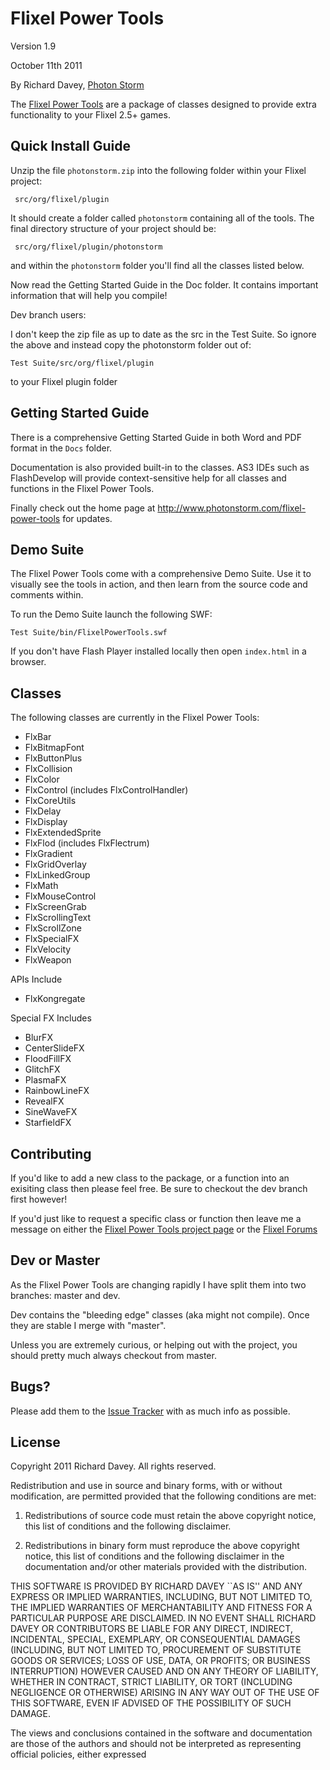 Flixel Power Tools
==================

Version 1.9

October 11th 2011

By Richard Davey, [Photon Storm](http://www.photonstorm.com)

The [Flixel Power Tools](http://www.photonstorm.com/flixel-power-tools) are a package
of classes designed to provide extra functionality to your Flixel 2.5+ games.


Quick Install Guide
-------------------

Unzip the file `photonstorm.zip` into the following folder within your Flixel project:

     src/org/flixel/plugin

It should create a folder called `photonstorm` containing all of the tools. The final
directory structure of your project should be:

     src/org/flixel/plugin/photonstorm

and within the `photonstorm` folder you'll find all the classes listed below.

Now read the Getting Started Guide in the Doc folder. It contains important information that will 
help you compile!

Dev branch users:

I don't keep the zip file as up to date as the src in the Test Suite. So ignore the above and 
instead copy the photonstorm folder out of:

    Test Suite/src/org/flixel/plugin

to your Flixel plugin folder


Getting Started Guide
---------------------

There is a comprehensive Getting Started Guide in both Word and PDF format in the `Docs` folder.

Documentation is also provided built-in to the classes. AS3 IDEs such as FlashDevelop will
provide context-sensitive help for all classes and functions in the Flixel Power Tools.

Finally check out the home page at http://www.photonstorm.com/flixel-power-tools for updates.


Demo Suite
----------

The Flixel Power Tools come with a comprehensive Demo Suite. Use it to visually see the 
tools in action, and then learn from the source code and comments within.

To run the Demo Suite launch the following SWF:

    Test Suite/bin/FlixelPowerTools.swf

If you don't have Flash Player installed locally then open `index.html` in a browser.


Classes
-------

The following classes are currently in the Flixel Power Tools:

* FlxBar
* FlxBitmapFont
* FlxButtonPlus
* FlxCollision
* FlxColor
* FlxControl (includes FlxControlHandler)
* FlxCoreUtils
* FlxDelay
* FlxDisplay
* FlxExtendedSprite
* FlxFlod (includes FlxFlectrum)
* FlxGradient
* FlxGridOverlay
* FlxLinkedGroup
* FlxMath
* FlxMouseControl
* FlxScreenGrab
* FlxScrollingText
* FlxScrollZone
* FlxSpecialFX
* FlxVelocity
* FlxWeapon

APIs Include

* FlxKongregate

Special FX Includes

* BlurFX
* CenterSlideFX
* FloodFillFX
* GlitchFX
* PlasmaFX
* RainbowLineFX
* RevealFX
* SineWaveFX
* StarfieldFX

Contributing
------------

If you'd like to add a new class to the package, or a function into an exisiting class
then please feel free. Be sure to checkout the dev branch first however!

If you'd just like to request a specific class or function then leave me a message on
either the [Flixel Power Tools project page][fpt] or the [Flixel Forums][ff]


Dev or Master
-------------

As the Flixel Power Tools are changing rapidly I have split them into two branches: master and dev.

Dev contains the "bleeding edge" classes (aka might not compile). Once they are stable I merge with "master".

Unless you are extremely curious, or helping out with the project, you should pretty much always checkout from master.


Bugs?
-----

Please add them to the [Issue Tracker][1] with as much info as possible.

License
-------

Copyright 2011 Richard Davey. All rights reserved.

Redistribution and use in source and binary forms, with or without modification, are
permitted provided that the following conditions are met:

   1. Redistributions of source code must retain the above copyright notice, this list of
      conditions and the following disclaimer.

   2. Redistributions in binary form must reproduce the above copyright notice, this list
      of conditions and the following disclaimer in the documentation and/or other materials
      provided with the distribution.

THIS SOFTWARE IS PROVIDED BY RICHARD DAVEY ``AS IS'' AND ANY EXPRESS OR IMPLIED
WARRANTIES, INCLUDING, BUT NOT LIMITED TO, THE IMPLIED WARRANTIES OF MERCHANTABILITY AND
FITNESS FOR A PARTICULAR PURPOSE ARE DISCLAIMED. IN NO EVENT SHALL RICHARD DAVEY OR
CONTRIBUTORS BE LIABLE FOR ANY DIRECT, INDIRECT, INCIDENTAL, SPECIAL, EXEMPLARY, OR
CONSEQUENTIAL DAMAGES (INCLUDING, BUT NOT LIMITED TO, PROCUREMENT OF SUBSTITUTE GOODS OR
SERVICES; LOSS OF USE, DATA, OR PROFITS; OR BUSINESS INTERRUPTION) HOWEVER CAUSED AND ON
ANY THEORY OF LIABILITY, WHETHER IN CONTRACT, STRICT LIABILITY, OR TORT (INCLUDING
NEGLIGENCE OR OTHERWISE) ARISING IN ANY WAY OUT OF THE USE OF THIS SOFTWARE, EVEN IF
ADVISED OF THE POSSIBILITY OF SUCH DAMAGE.

The views and conclusions contained in the software and documentation are those of the
authors and should not be interpreted as representing official policies, either expressed

[1]: https://github.com/photonstorm/Flixel-Power-Tools/issues
[fpt]: https://github.com/photonstorm/Flixel-Power-Tools
[ff]: http://flixel.org/forums/